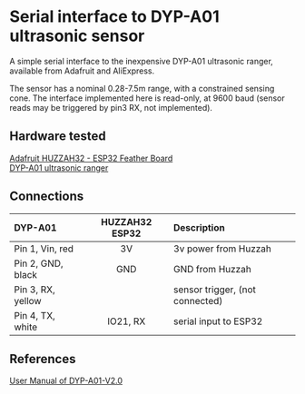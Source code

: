 # Serial interface to DYP-A01 ultrasonic sensor

A simple serial interface to the inexpensive DYP-A01 ultrasonic ranger, available from Adafruit and AliExpress.

The sensor has a nominal 0.28-7.5m range, with a constrained sensing cone.
The interface implemented here is read-only, at 9600 baud (sensor reads may be triggered by pin3 RX, not implemented).

## Hardware tested
[Adafruit HUZZAH32 - ESP32 Feather Board](https://www.adafruit.com/product/3405)  
[DYP-A01 ultrasonic ranger](https://www.adafruit.com/product/4664)

## Connections
| DYP-A01 | HUZZAH32 ESP32 | Description | 
|:--------|:----------------:|:-----------|
| Pin 1, Vin, red | 3V  | 3v power from Huzzah |
| Pin 2, GND, black | GND | GND from Huzzah |
| Pin 3, RX, yellow  |  | sensor trigger, (not connected) |
| Pin 4, TX, white  | IO21, RX  | serial input to ESP32 |

## References

[User Manual of DYP-A01-V2.0](https://cdn-shop.adafruit.com/product-files/4664/4664_datasheet.pdf)

